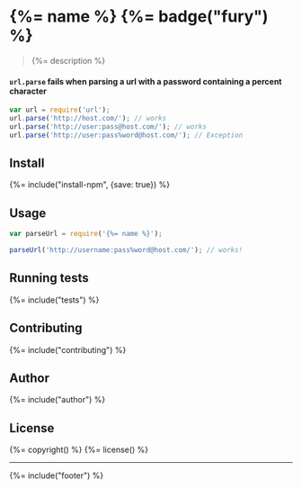 # {%= name %} {%= badge("fury") %}

> {%= description %}

#### `url.parse` fails when parsing a url with a password containing a percent character

```js
var url = require('url');
url.parse('http://host.com/'); // works
url.parse('http://user:pass@host.com/'); // works
url.parse('http://user:pass%word@host.com/'); // Exception
```

## Install
{%= include("install-npm", {save: true}) %}

## Usage

```js
var parseUrl = require('{%= name %}');

parseUrl('http://username:pass%word@host.com/'); // works!

```

## Running tests
{%= include("tests") %}

## Contributing
{%= include("contributing") %}

## Author
{%= include("author") %}

## License
{%= copyright() %}
{%= license() %}

***

{%= include("footer") %}
